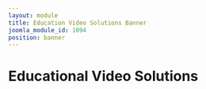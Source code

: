 ```yaml
---
layout: module
title: Education Video Solutions Banner
joomla_module_id: 1094
position: banner
---
```

<!-- Module: Education Banner -->
<div class="content-container clearfix">
	<h1>Educational Video Solutions</h1>
	<!--<p class="sub-heading">Add 100+ capabilities to your system—with software.</p>-->
</div>
